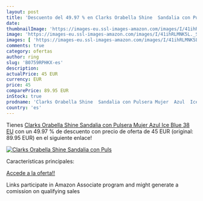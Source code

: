 ```yaml
---
layout: post
title: 'Descuento del 49.97 % en Clarks Orabella Shine  Sandalia con Puls'
date: 
thumbnailImage: 'https://images-eu.ssl-images-amazon.com/images/I/41ihRLMNK5L._SL200_.jpg'
image: 'https://images-eu.ssl-images-amazon.com/images/I/41ihRLMNK5L._SL200_.jpg'
images: [ 'https://images-eu.ssl-images-amazon.com/images/I/41ihRLMNK5L._SL200_.jpg' ]
comments: true
category: ofertas
author: ring
slug: 'B0759RPHKX-es'
description:
actualPrice: 45 EUR
currency: EUR
price: 45
comparePrice: 89.95 EUR
inStock: true
prodname: 'Clarks Orabella Shine  Sandalia con Pulsera Mujer  Azul  Ice Blue   38 EU'
country: 'es'
---
```


Tienes [Clarks Orabella Shine  Sandalia con Pulsera Mujer  Azul  Ice Blue   38 EU](https://www.amazon.es/dp/B0759RPHKX/?tag=tolees-21) con un 49.97 % de descuento con precio de oferta de 45 EUR (original: 89.95 EUR) en el siguiente enlace!

[![Clarks Orabella Shine  Sandalia con Puls](https://images-eu.ssl-images-amazon.com/images/I/41ihRLMNK5L._SL200_.jpg)](https://www.amazon.es/dp/B0759RPHKX/?tag=tolees-21)

Características principales:


[Accede a la oferta!!](https://www.amazon.es/dp/B0759RPHKX/?tag=tolees-21)

Links participate in Amazon Associate program and might generate a comission on qualifying sales


